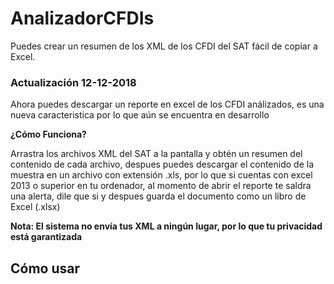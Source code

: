 # AnalizadorCFDIs

Puedes crear un resumen de los XML de los CFDI del SAT fácil de copiar a Excel.
### Actualización 12-12-2018

Ahora puedes descargar un reporte en excel de los CFDI análizados, es una nueva caracteristica por lo que aún se encuentra en desarrollo

**¿Cómo Funciona?**

Arrastra los archivos XML del SAT a la pantalla y obtén un resumen del contenido de cada archivo, despues puedes descargar el contenido de la muestra en un archivo con extensión .xls, por lo que si cuentas con excel 2013 o superior en tu ordenador, al momento de abrir el reporte te saldra una alerta, dile que si y despues guarda el documento como un libro de Excel (.xlsx)

**Nota: El sistema no envía tus XML a ningún lugar, por lo que tu privacidad está garantizada**

## Cómo usar

